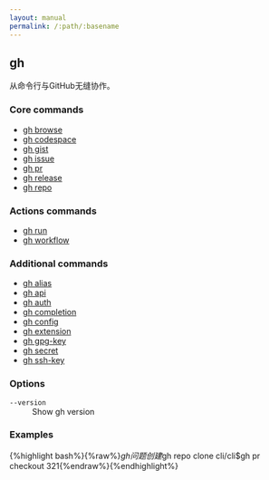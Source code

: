 ```yaml
---
layout: manual
permalink: /:path/:basename
---
```


## gh

从命令行与GitHub无缝协作。

### Core commands

-   [gh browse](./gh_browse)
-   [gh codespace](./gh_codespace)
-   [gh gist](./gh_gist)
-   [gh issue](./gh_issue)
-   [gh pr](./gh_pr)
-   [gh release](./gh_release)
-   [gh repo](./gh_repo)

### Actions commands

-   [gh run](./gh_run)
-   [gh workflow](./gh_workflow)

### Additional commands

-   [gh alias](./gh_alias)
-   [gh api](./gh_api)
-   [gh auth](./gh_auth)
-   [gh completion](./gh_completion)
-   [gh config](./gh_config)
-   [gh extension](./gh_extension)
-   [gh gpg-key](./gh_gpg-key)
-   [gh secret](./gh_secret)
-   [gh ssh-key](./gh_ssh-key)

### Options

<dl class="flags">
	<dt><code>--version</code></dt>
	<dd>Show gh version</dd>
</dl>

### Examples

{%highlight bash%}{%raw%}$gh问题创建$gh repo clone cli/cli$gh pr checkout 321{%endraw%}{%endhighlight%}
